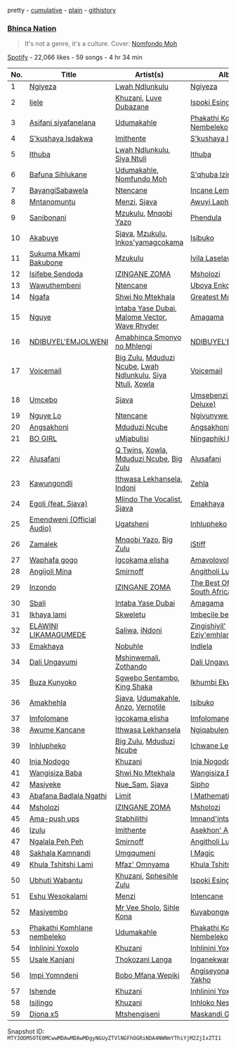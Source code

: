 pretty - [cumulative](/playlists/cumulative/37i9dQZF1DX2xhOTSp6PjQ.md) - [plain](/playlists/plain/37i9dQZF1DX2xhOTSp6PjQ) - [githistory](https://github.githistory.xyz/mackorone/spotify-playlist-archive/blob/main/playlists/plain/37i9dQZF1DX2xhOTSp6PjQ)

### [Bhinca Nation](https://open.spotify.com/playlist/37i9dQZF1DX2xhOTSp6PjQ)

> It's not a genre, it's a culture\. Cover: <a href="https://open.spotify.com/artist/6brKi6i5SusNnoKcSlKAan?si=6XQ\_wVMCQxO0POZXQzHvXQ">Nomfondo Moh</a>

[Spotify](https://open.spotify.com/user/spotify) - 22,066 likes - 59 songs - 4 hr 34 min

| No. | Title | Artist(s) | Album | Length |
|---|---|---|---|---|
| 1 | [Ngiyeza](https://open.spotify.com/track/3Pv1NcASIE987vF8t1VWVu) | [Lwah Ndlunkulu](https://open.spotify.com/artist/2h9NlcdGxIEnnh5aQuSeZ1) | [Ngiyeza](https://open.spotify.com/album/5S4kyrm5mTa1PK4ur0BPIR) | 4:41 |
| 2 | [Ijele](https://open.spotify.com/track/2OYomh3wz8TWpfnQKxua2F) | [Khuzani](https://open.spotify.com/artist/1ltbNKMXKKXkjaXCTGZYUs), [Luve Dubazane](https://open.spotify.com/artist/2qn1ZfGigw6BNbf2MNuEJc) | [Ispoki Esingafi](https://open.spotify.com/album/3riM8V5qRqXKn09JuWHcAu) | 4:29 |
| 3 | [Asifani siyafanelana](https://open.spotify.com/track/61rcqq5Z6GSjVyhuFAMbiw) | [Udumakahle](https://open.spotify.com/artist/3a3txnliYhHHrdcw1k6gyq) | [Phakathi Komhlane Nembeleko](https://open.spotify.com/album/3LJ39cJZE7hPwG2j6RXc5s) | 4:20 |
| 4 | [S'kushaya Isdakwa](https://open.spotify.com/track/2PJ6NP1np4QGGJpnl6MGwx) | [Imithente](https://open.spotify.com/artist/3JqfmUV2PM8u6ifw2TWPJ9) | [S'kushaya Isdakwa](https://open.spotify.com/album/3W662ml4nC71f2QUTMKeLy) | 4:03 |
| 5 | [Ithuba](https://open.spotify.com/track/2DTnuVhrGnLcmgutAW4vb1) | [Lwah Ndlunkulu](https://open.spotify.com/artist/2h9NlcdGxIEnnh5aQuSeZ1), [Siya Ntuli](https://open.spotify.com/artist/5BggJAW7Ubyk8FR87MpGvc) | [Ithuba](https://open.spotify.com/album/1pYMs6qogXnmKzGoGlBwWQ) | 4:23 |
| 6 | [Bafuna Sihlukane](https://open.spotify.com/track/3sL440xAohRKtarUSnBRxE) | [Udumakahle](https://open.spotify.com/artist/3a3txnliYhHHrdcw1k6gyq), [Nomfundo Moh](https://open.spotify.com/artist/6brKi6i5SusNnoKcSlKAan) | [S'qhuba Izinkomo](https://open.spotify.com/album/3ivjLXlzcdqXFspHzhyCm2) | 4:26 |
| 7 | [BayangiSabawela](https://open.spotify.com/track/3quA7mtdIg05CfJ4f3beww) | [Ntencane](https://open.spotify.com/artist/3PKVcK4wKrfPi7qDz1odsV) | [Incane Lembobo](https://open.spotify.com/album/0BDVeJR2FEfPjJLpgg5nbP) | 4:14 |
| 8 | [Mntanomuntu](https://open.spotify.com/track/2UMJhyDNyBn9rJc2fgw6GJ) | [Menzi](https://open.spotify.com/artist/0PIYUjDZszDZSZGLhYvmyZ), [Sjava](https://open.spotify.com/artist/4RfOLIFy2xEmlWzXEVmLJn) | [Awuyi Lapho](https://open.spotify.com/album/5xiLbMeDPMlvXSZKhVSfEh) | 4:54 |
| 9 | [Sanibonani](https://open.spotify.com/track/4IMZR7DMOMAYHlAifv682g) | [Mzukulu](https://open.spotify.com/artist/2cvAWNKeSNVAfSZqAQIIS3), [Mnqobi Yazo](https://open.spotify.com/artist/59IoFDxTdsmr1m1z8euRFu) | [Phendula](https://open.spotify.com/album/6d89ixAm9v3UfQGAWyeFb2) | 4:21 |
| 10 | [Akabuye](https://open.spotify.com/track/6eAvjdlcZ6t5K9lvslRv1D) | [Sjava](https://open.spotify.com/artist/4RfOLIFy2xEmlWzXEVmLJn), [Mzukulu](https://open.spotify.com/artist/2cvAWNKeSNVAfSZqAQIIS3), [Inkos'yamagcokama](https://open.spotify.com/artist/6wq5brCC7NSFUDJ8rL0fcF) | [Isibuko](https://open.spotify.com/album/4yFM1aHZINPJ8p9Ei7uLOR) | 5:28 |
| 11 | [Sukuma Mkami Bakubone](https://open.spotify.com/track/0O5LuQXAfihaOA3TFxYt3C) | [Mzukulu](https://open.spotify.com/artist/2cvAWNKeSNVAfSZqAQIIS3) | [Ivila Laselawini](https://open.spotify.com/album/278BIRWbQrUNkDwC3gN56e) | 4:26 |
| 12 | [Isifebe Sendoda](https://open.spotify.com/track/1otdCFUdWjT0yLWOfFr6kc) | [IZINGANE ZOMA](https://open.spotify.com/artist/1fa6d4xSwQWEhmp0MwKw61) | [Msholozi](https://open.spotify.com/album/6QxMBGWtj8tXhWiNNFF2pA) | 4:20 |
| 13 | [Wawuthembeni](https://open.spotify.com/track/4lbJb7VVOGShkgblw8YUiY) | [Ntencane](https://open.spotify.com/artist/3PKVcK4wKrfPi7qDz1odsV) | [Uboya Enkomeni](https://open.spotify.com/album/1PRhgX3Vv4TjqHUWG6R5eh) | 5:07 |
| 14 | [Ngafa](https://open.spotify.com/track/4OntDavbpxbLk80nXlw7WR) | [Shwi No Mtekhala](https://open.spotify.com/artist/0hqM2qppNBOvYYQ36FsdBq) | [Greatest Moments Of](https://open.spotify.com/album/0nLOqOS3t7akMp44aTzqIj) | 6:00 |
| 15 | [Nguye](https://open.spotify.com/track/5rO92QmCFzqbHgbwaJnwAH) | [Intaba Yase Dubai](https://open.spotify.com/artist/2j6fdvCneiKmXX8rsYEoU6), [Malome Vector](https://open.spotify.com/artist/6AeHcNxdFsYI8WQE1f0YVw), [Wave Rhyder](https://open.spotify.com/artist/2g6Idw9wnJRWM0viAxhRRX) | [Amagama](https://open.spotify.com/album/5iPOBiXSE3zgsZctEvp0UP) | 4:03 |
| 16 | [NDIBUYEL'EMJOLWENI](https://open.spotify.com/track/3HBrBn7eORjfsNzTWqrU9n) | [Amabhinca Smonyo no Mhlengi](https://open.spotify.com/artist/3gZXfUHrXbFP06VZAtpJ5i) | [NDIBUYEL'EMJOLWENI](https://open.spotify.com/album/7yAtqUe2YOeVVkaLKz57cO) | 4:32 |
| 17 | [Voicemail](https://open.spotify.com/track/6l4EAi2hbZU9TfZWHUzDBE) | [Big Zulu](https://open.spotify.com/artist/6sNKQgLUy4LVNEX3r1kG1A), [Mduduzi Ncube](https://open.spotify.com/artist/5jvlsVxfcbRVuHJ2Uv8WOh), [Lwah Ndlunkulu](https://open.spotify.com/artist/2h9NlcdGxIEnnh5aQuSeZ1), [Siya Ntuli](https://open.spotify.com/artist/5BggJAW7Ubyk8FR87MpGvc), [Xowla](https://open.spotify.com/artist/08ejcjfMzbGwiK9MVslxc5) | [Voicemail](https://open.spotify.com/album/1jpct6JMzUuQRCvCe0ASwS) | 4:38 |
| 18 | [Umcebo](https://open.spotify.com/track/4wPKQWzPiKBBf1AUmAQbA2) | [Sjava](https://open.spotify.com/artist/4RfOLIFy2xEmlWzXEVmLJn) | [Umsebenzi \(Gold Deluxe\)](https://open.spotify.com/album/6TE4E8HVGy0HM4lT3vgHWz) | 3:52 |
| 19 | [Nguye Lo](https://open.spotify.com/track/5v3FY18Q1MxKV2GFcjgIYM) | [Ntencane](https://open.spotify.com/artist/3PKVcK4wKrfPi7qDz1odsV) | [Ngivunywe Usathane](https://open.spotify.com/album/6PnShffIuygTGwCrJiAPEN) | 4:11 |
| 20 | [Angsakhoni](https://open.spotify.com/track/21XL4xGIm6VhWSZF5uFYZb) | [Mduduzi Ncube](https://open.spotify.com/artist/5jvlsVxfcbRVuHJ2Uv8WOh) | [Angsakhoni](https://open.spotify.com/album/5BqRwQhNm7LwO4n9NcjzjO) | 4:56 |
| 21 | [BO GIRL](https://open.spotify.com/track/6CrL5WAQNE2a94i7tqbi67) | [uMjabulisi](https://open.spotify.com/artist/7hgZmJWaqjihq01cTFgyD6) | [Ningaphiki Nami](https://open.spotify.com/album/12840tLE83NAKIiNZuEqZ8) | 4:08 |
| 22 | [Alusafani](https://open.spotify.com/track/1BXfrEUZFDhrVahuVT3PMK) | [Q Twins](https://open.spotify.com/artist/2krUPP3nMYoF1C5WX3yB7J), [Xowla](https://open.spotify.com/artist/08ejcjfMzbGwiK9MVslxc5), [Mduduzi Ncube](https://open.spotify.com/artist/5jvlsVxfcbRVuHJ2Uv8WOh), [Big Zulu](https://open.spotify.com/artist/6sNKQgLUy4LVNEX3r1kG1A) | [Alusafani](https://open.spotify.com/album/4u56tBvuMwxuyvgE4VsnXn) | 3:44 |
| 23 | [Kawungondli](https://open.spotify.com/track/2s3bK3DPCb84Rl1Rfp01TH) | [Ithwasa Lekhansela](https://open.spotify.com/artist/6NBgad7h0rc4Q75Ek8nt89), [Indoni](https://open.spotify.com/artist/4WQsq6xk7Wu2WqM7aqpdTI) | [Zehla](https://open.spotify.com/album/05jPZZIhjOGQOJduelCSPV) | 4:30 |
| 24 | [Egoli \(feat\. Sjava\)](https://open.spotify.com/track/70VtSPbK7NyX2dUpKQbUxN) | [Mlindo The Vocalist](https://open.spotify.com/artist/09CY8fzqhZHR7rQAULoreI), [Sjava](https://open.spotify.com/artist/4RfOLIFy2xEmlWzXEVmLJn) | [Emakhaya](https://open.spotify.com/album/3YPT8bW8XTiZIjMEhryLEU) | 4:01 |
| 25 | [Emendweni \(Official Audio\)](https://open.spotify.com/track/7y7rkoxppjGCyanzPR1Ni3) | [Ugatsheni](https://open.spotify.com/artist/2kUReuoaNS6Thgl4zFQA60) | [Inhlupheko](https://open.spotify.com/album/0COaJfx04ihKeZxxcw4j3x) | 4:54 |
| 26 | [Zamalek](https://open.spotify.com/track/4bn9tdvdNPUYXycnSxqBF6) | [Mnqobi Yazo](https://open.spotify.com/artist/59IoFDxTdsmr1m1z8euRFu), [Big Zulu](https://open.spotify.com/artist/6sNKQgLUy4LVNEX3r1kG1A) | [iStiff](https://open.spotify.com/album/406LRBBJauqbHIurtDKm7d) | 4:11 |
| 27 | [Waphafa gogo](https://open.spotify.com/track/1a7D84ildlODFUaYxReoYi) | [Igcokama elisha](https://open.spotify.com/artist/0CfaRCWMy2aXtbVQPCGG15) | [Amavolovolo](https://open.spotify.com/album/5A5mB7kVFvDrwKwN0jwEfR) | 3:54 |
| 28 | [Angijoli Mina](https://open.spotify.com/track/7cj6FNKos5MUkSMe5380wB) | [Smirnoff](https://open.spotify.com/artist/19OHDg21bLlU29eYyUahlz) | [Angitholi Lutho](https://open.spotify.com/album/5WOtZn2TNODSH5C4d5HDkt) | 3:58 |
| 29 | [Inzondo](https://open.spotify.com/track/3jmv4dhLatPanmC4lX7JaE) | [IZINGANE ZOMA](https://open.spotify.com/artist/1fa6d4xSwQWEhmp0MwKw61) | [The Best Of Traditional South African Music](https://open.spotify.com/album/5r48JyMk448sZ5OGopjfcx) | 3:23 |
| 30 | [Sbali](https://open.spotify.com/track/34MjyTB5QGaDpMCLk3432P) | [Intaba Yase Dubai](https://open.spotify.com/artist/2j6fdvCneiKmXX8rsYEoU6) | [Amagama](https://open.spotify.com/album/5iPOBiXSE3zgsZctEvp0UP) | 5:00 |
| 31 | [Ikhaya lami](https://open.spotify.com/track/00CVEHFQGCxKka8UbnfTGS) | [Skweletu](https://open.spotify.com/artist/0uW67UxcYtWZRPZO3Zaobf) | [Imbecile berth](https://open.spotify.com/album/0dXtLrwe6B1M9yYptxCdsr) | 4:20 |
| 32 | [ELAWINI LIKAMAGUMEDE](https://open.spotify.com/track/2wdIlufkUPuHHDzslnWfVF) | [Saliwa](https://open.spotify.com/artist/2I0i5ZfLpQQ1dzFTkyBON8), [iNdoni](https://open.spotify.com/artist/07rVdLJKth27CP4ZtmDWNy) | [Zingishiyil' Eziy'emhlangeni](https://open.spotify.com/album/4cwb1hs6tqaGnzySIFtw6I) | 4:35 |
| 33 | [Emakhaya](https://open.spotify.com/track/3M8QUN5XraDwiIM2YlpqVN) | [Nobuhle](https://open.spotify.com/artist/2SuwWqS2g4w2GSE4lxD1UM) | [Indlela](https://open.spotify.com/album/69bzQJaAvMR92psMY098UI) | 3:32 |
| 34 | [Dali Ungavumi](https://open.spotify.com/track/2yTHNZL9n8zd1LXRa6LT2W) | [Mshinwemali](https://open.spotify.com/artist/16Sxr5Kd5KJIUXTUVtmVOV), [Zothando](https://open.spotify.com/artist/2JKuODJH36pqK6s3gLcnVe) | [Dali Ungavumi](https://open.spotify.com/album/4TMSarXXnwy2RN5qD6tsKd) | 5:43 |
| 35 | [Buza Kunyoko](https://open.spotify.com/track/3MwXl9gwg7aG1NBHcGKaZo) | [Sgwebo Sentambo](https://open.spotify.com/artist/5p55hGi2rq290OvBwMpLps), [King Shaka](https://open.spotify.com/artist/5iVLqqv8xXE8vQ43Psq5wL) | [Ikhumbi Ekweletayo](https://open.spotify.com/album/5nxPey17l6lXWUCsNqm6lF) | 5:49 |
| 36 | [Amakhehla](https://open.spotify.com/track/3BkskmADgoWdiGHiaEz6uc) | [Sjava](https://open.spotify.com/artist/4RfOLIFy2xEmlWzXEVmLJn), [Udumakahle](https://open.spotify.com/artist/3a3txnliYhHHrdcw1k6gyq), [Anzo](https://open.spotify.com/artist/0mXjRSmbTBBoufMmTKuGmv), [Vernotile](https://open.spotify.com/artist/5jDxQtsQGEKqgulGcERXMn) | [Isibuko](https://open.spotify.com/album/4yFM1aHZINPJ8p9Ei7uLOR) | 4:30 |
| 37 | [Imfolomane](https://open.spotify.com/track/4AzyXKfE7vRXvbgGDJVmQU) | [Igcokama elisha](https://open.spotify.com/artist/0CfaRCWMy2aXtbVQPCGG15) | [Imfolomane](https://open.spotify.com/album/35X0OmXW0Bja31Gf6hWlCF) | 6:14 |
| 38 | [Awume Kancane](https://open.spotify.com/track/6HjdFBVWWqvFKFr5ZsneHE) | [Ithwasa Lekhansela](https://open.spotify.com/artist/6NBgad7h0rc4Q75Ek8nt89) | [Ngiqabuleni](https://open.spotify.com/album/3OxIFFFeItgoIBup6T66nA) | 3:57 |
| 39 | [Inhlupheko](https://open.spotify.com/track/5IGgCvL8zrdsWaVWSlxSzW) | [Big Zulu](https://open.spotify.com/artist/6sNKQgLUy4LVNEX3r1kG1A), [Mduduzi Ncube](https://open.spotify.com/artist/5jvlsVxfcbRVuHJ2Uv8WOh) | [Ichwane Lenyoka](https://open.spotify.com/album/0HyidnQQAGW9Unm8Ejr21L) | 5:17 |
| 40 | [Inja Nodogo](https://open.spotify.com/track/7CiL2zVTGVrJYT7tcVk0dl) | [Khuzani](https://open.spotify.com/artist/1ltbNKMXKKXkjaXCTGZYUs) | [Inja Nogodo](https://open.spotify.com/album/1i1JkpUl5vILSSLKwsVHAO) | 4:15 |
| 41 | [Wangisiza Baba](https://open.spotify.com/track/1hRuCvAysPnRtMdwhSeUfF) | [Shwi No Mtekhala](https://open.spotify.com/artist/0hqM2qppNBOvYYQ36FsdBq) | [Wangisiza Baba](https://open.spotify.com/album/5WxcBwXBr4w3W9LnI4TfhP) | 5:40 |
| 42 | [Masiyeke](https://open.spotify.com/track/01fXzOTgIyzNwWTBahteZB) | [Nue\_Sam](https://open.spotify.com/artist/2mQ1WAgOTUQDBsJpt7tGTY), [Sjava](https://open.spotify.com/artist/4RfOLIFy2xEmlWzXEVmLJn) | [Sipho](https://open.spotify.com/album/16QKAhgay0amx5AgBIwFo0) | 4:21 |
| 43 | [Abafana Badlala Ngathi](https://open.spotify.com/track/2MS5BhgzvMg4frVGhxYuwJ) | [Limit](https://open.spotify.com/artist/2FNsjkc78U5f55zOu6ZsSh) | [I Mathematics](https://open.spotify.com/album/43VQHDS0rQVLrYtPvchEHf) | 4:43 |
| 44 | [Msholozi](https://open.spotify.com/track/7i9OftJwfxt4R20jDRnLqi) | [IZINGANE ZOMA](https://open.spotify.com/artist/1fa6d4xSwQWEhmp0MwKw61) | [Msholozi](https://open.spotify.com/album/6QxMBGWtj8tXhWiNNFF2pA) | 4:48 |
| 45 | [Ama\-push ups](https://open.spotify.com/track/4UU4qUfkfRd4IXszXX2Z1K) | [Stabhilithi](https://open.spotify.com/artist/2pomD4ScxWOF80dWYIHN1u) | [Imnand'intshebe](https://open.spotify.com/album/1GRjmojMIbgclyRjVvPuC7) | 4:42 |
| 46 | [Izulu](https://open.spotify.com/track/6IYiXBVJ6JieWediZllERf) | [Imithente](https://open.spotify.com/artist/3JqfmUV2PM8u6ifw2TWPJ9) | [Asekhon' Amalahle ?](https://open.spotify.com/album/53EGXcdCuhcYhODGXq2h2a) | 4:23 |
| 47 | [Ngalala Peh Peh](https://open.spotify.com/track/7nf6spJKCF5xVXMNbBgMQ0) | [Smirnoff](https://open.spotify.com/artist/19OHDg21bLlU29eYyUahlz) | [Angitholi Lutho](https://open.spotify.com/album/5WOtZn2TNODSH5C4d5HDkt) | 4:09 |
| 48 | [Sakhala Kamnandi](https://open.spotify.com/track/10FGIW76glXqbxi6gSOxwJ) | [Umgqumeni](https://open.spotify.com/artist/4nMTRK9u7Zt9lKCPnF06zB) | [I Magic](https://open.spotify.com/album/4DR2LkB4JWkcT5ZBaqRgSN) | 4:19 |
| 49 | [Khula Tshitshi Lami](https://open.spotify.com/track/5JIJunDi0sABz8zd44u4WE) | [Mfaz' Omnyama](https://open.spotify.com/artist/0JQAeDYaigl5nor0kUP44X) | [Khula Tshitshi Lami](https://open.spotify.com/album/24m3tRRNgElXYhvJLakyxu) | 4:21 |
| 50 | [Ubhuti Wabantu](https://open.spotify.com/track/30hNrNo7QjfXkwKT3AvNPU) | [Khuzani](https://open.spotify.com/artist/1ltbNKMXKKXkjaXCTGZYUs), [Sphesihle Zulu](https://open.spotify.com/artist/2Q87XMh9dkkI1FOG9uCeCG) | [Ispoki Esingafi](https://open.spotify.com/album/3riM8V5qRqXKn09JuWHcAu) | 5:06 |
| 51 | [Eshu Wesokalami](https://open.spotify.com/track/6UFkLF40TBGfVFry7LXSxJ) | [Menzi](https://open.spotify.com/artist/0PIYUjDZszDZSZGLhYvmyZ) | [Intencane](https://open.spotify.com/album/7doGg6TOO86pTXiyploISV) | 3:51 |
| 52 | [Masiyembo](https://open.spotify.com/track/0G4iC2UTqq0dE65KRqqhC9) | [Mr Vee Sholo](https://open.spotify.com/artist/3Qb0EgeDtnCKvw9HzE4x9U), [Sihle Kona](https://open.spotify.com/artist/0UJaLaZkvRM9B91fxW4GDa) | [Kuyabongwa](https://open.spotify.com/album/5ZEowNb3KsMZfmMCnOW8b8) | 3:10 |
| 53 | [Phakathi Komhlane nembeleko](https://open.spotify.com/track/5tcWJFn9w9BDUWXssZ5Q1A) | [Udumakahle](https://open.spotify.com/artist/3a3txnliYhHHrdcw1k6gyq) | [Phakathi Komhlane Nembeleko](https://open.spotify.com/album/3LJ39cJZE7hPwG2j6RXc5s) | 4:18 |
| 54 | [Inhlinini Yoxolo](https://open.spotify.com/track/3ZhOsB846LguxIkDASb6Rb) | [Khuzani](https://open.spotify.com/artist/1ltbNKMXKKXkjaXCTGZYUs) | [Inhlinini Yoxolo \(Pt\. 2\)](https://open.spotify.com/album/25HvxLDw1saTfEoFQ6Rfxj) | 9:00 |
| 55 | [Usale Kanjani](https://open.spotify.com/track/1Na1tKjOtgF6Wzu1JlFSgj) | [Thokozani Langa](https://open.spotify.com/artist/30nsu2oxgyCzzty1TIJW6S) | [Inganekwane](https://open.spotify.com/album/4dgnNUTAl7mXAEDye2IooD) | 5:18 |
| 56 | [Impi Yomndeni](https://open.spotify.com/track/7ag6ASRzcuWXamzvNEXQzL) | [Bobo Mfana Wepiki](https://open.spotify.com/artist/6kcl74RDRgeHTx1Dj07NQt) | [Angiseyona Itype Yakho](https://open.spotify.com/album/4N6uYvCf4TgK5kAopt1RqQ) | 6:03 |
| 57 | [Ishende](https://open.spotify.com/track/4gbkKnzwQdS7dEv5lWHVQO) | [Khuzani](https://open.spotify.com/artist/1ltbNKMXKKXkjaXCTGZYUs) | [Inhlinini Yoxolo](https://open.spotify.com/album/2gkiXVfyva2aEfJiiRbQry) | 4:29 |
| 58 | [Isilingo](https://open.spotify.com/track/5Df0fXk01kB3ZgVPg3uwmk) | [Khuzani](https://open.spotify.com/artist/1ltbNKMXKKXkjaXCTGZYUs) | [Inhloko Nes'xhanti](https://open.spotify.com/album/6uKsbOxDnGwYTfdVp2qIuP) | 3:40 |
| 59 | [Diona x5](https://open.spotify.com/track/2PQl2BRgemS4sFZTFS703p) | [Mtshengiseni](https://open.spotify.com/artist/0b7Ds3CZPJOmh8hqOq9md4) | [Maskandi Greats Vol.1](https://open.spotify.com/album/3GzuoeKRn8eQF0KAR0N4o6) | 6:52 |

Snapshot ID: `MTY3ODM5OTE0MCwwMDAwMDAwMDgyNGUyZTVlNGFhOGRiNDA4NWNmYThiYjM2ZjIxZTI1`
